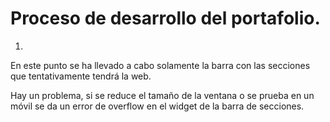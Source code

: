 # Proceso de desarrollo del portafolio. 
1. 
En este punto se ha llevado a cabo solamente la barra con las secciones que tentativamente tendrá la web. 

Hay un problema, si se reduce el tamaño de la ventana o se prueba en un móvil se da un error de overflow en el widget de la barra de secciones. 


